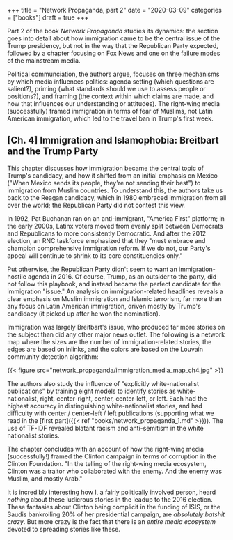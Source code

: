 +++
title = "Network Propaganda, part 2"
date = "2020-03-09"
categories = ["books"]
draft = true
+++

Part 2 of the book *Network Propaganda* studies its dynamics: the section goes into detail about how immigration came to be the central issue of the Trump presidency, but not in the way that the Republican Party expected, followed by a chapter focusing on Fox News and one on the failure modes of the mainstream media.

<!--more-->

Political communciation, the authors argue, focuses on three mechanisms by which media influences politics: agenda setting (which questions are salient?), priming (what standards should we use to assess people or positions?), and framing (the context within which claims are made, and how that influences our understanding or attitudes). The right-wing media (successfully) framed immigration in terms of fear of Muslims, not Latin American immigration, which led to the travel ban in Trump's first week. 


## [Ch. 4] Immigration and Islamophobia: Breitbart and the Trump Party
This chapter discusses how immigration became the central topic of Trump's candidacy, and how it shifted from an initial emphasis on Mexico ("When Mexico sends its people, they're not sending their best") to immigration from Muslim countries. To understand this, the authors take us back to the Reagan candidacy, which in 1980 embraced immigration from all over the world; the Republican Party did not contest this view. 

In 1992, Pat Buchanan ran on an anti-immigrant, "America First" platform; in the early 2000s, Latinx voters moved from evenly split between Democrats and Republicans to more consistently Democratic. And after the 2012 election, an RNC taskforce emphasized that they "must embrace and champion comprehensive immigration reform. If we do not, our Party's appeal will continue to shrink to its core constituencies only."

Put otherwise, the Republican Party didn't seem to want an immigration-hostile agenda in 2016. Of course, Trump, as an outsider to the party, did not follow this playbook, and instead became the perfect candidate for the immigration "issue." An analysis on immigration-related headlines reveals a clear emphasis on Muslim immigration and Islamic terrorism, far more than any focus on Latin American immigration, driven mostly by Trump's candidacy (it picked up after he won the nomination).

Immigration was largely Breitbart's issue, who produced far more stories on the subject than did any other major news outlet. The following is a network map where the sizes are the number of immigration-related stories, the edges are based on inlinks, and the colors are based on the Louvain community detection algorithm:

{{< figure src="network_propaganda/immigration_media_map_ch4.jpg" >}} 


The authors also study the influence of "explicitly white-nationalist publications" by training eight models to identify stories as white-nationalist, right, center-right, center, center-left, or left. Each had the highest accuracy in distinguishing white-nationalist stories, and had difficulty with center / center-left / left publications (supporting what we read in the [first part]({{< ref "books/network_propaganda_1.md" >}})). The use of TF-IDF revealed blatant racism and anti-semitism in the white nationalist stories. 

The chapter concludes with an account of how the right-wing media (successfully!) framed the Clinton campaign in terms of corruption in the Clinton Foundation. "In the telling of the right-wing media ecosystem, Clinton was a traitor who collaborated with the enemy. And the enemy was Muslim, and mostly Arab."

It is incredibly interesting how I, a fairly politically involved person, heard *nothing* about these ludicrous stories in the leadup to the 2016 election. These fantasies about Clinton being complicit in the funding of ISIS, or the Saudis bankrolling 20% of her presidential campaign, are *absolutely batshit crazy*. But more crazy is the fact that there is an *entire media ecosystem* devoted to spreading stories like these.



